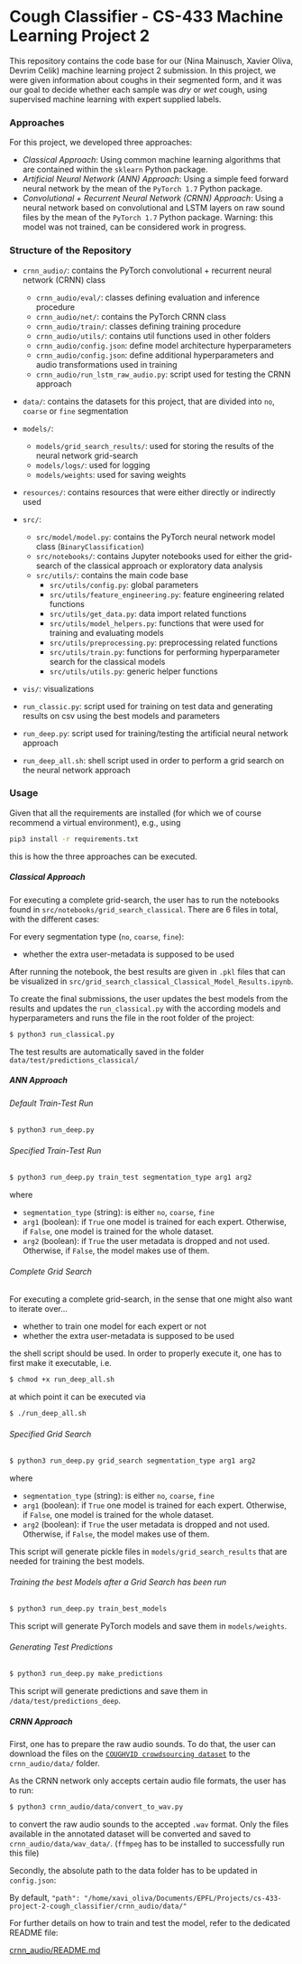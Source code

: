 # Cough Classifier - CS-433 Machine Learning Project 2

This repository contains the code base for our (Nina Mainusch, Xavier Oliva, Devrim Celik) machine learning project 2
submission. In this project, we were given information about coughs in their segmented form, and it was our goal to
decide whether each sample was *dry* or *wet* cough, using supervised machine learning with expert supplied labels.

### Approaches

For this project, we developed three approaches:

* *Classical Approach*: Using common machine learning algorithms that are contained within the `sklearn` Python package.
* *Artificial Neural Network (ANN) Approach*: Using a simple feed forward neural network by the mean of the `PyTorch 1.7` Python package.
* *Convolutional + Recurrent Neural Network (CRNN) Approach*: Using a neural network based on convolutional and LSTM layers on raw sound files by the mean of
  the `PyTorch 1.7` Python package. Warning: this model was not trained, can be considered work in progress.

### Structure of the Repository

* `crnn_audio/`: contains the PyTorch convolutional + recurrent neural network (CRNN) class
    * `crnn_audio/eval/`: classes defining evaluation and inference procedure
    * `crnn_audio/net/`: contains the PyTorch CRNN class
    * `crnn_audio/train/`: classes defining training procedure
    * `crnn_audio/utils/`: contains util functions used in other folders
    * `crnn_audio/config.json`: define model architecture hyperparameters
    * `crnn_audio/config.json`: define additional hyperparameters and audio transformations used in training
    * `crnn_audio/run_lstm_raw_audio.py`: script used for testing the CRNN approach

* `data/`: contains the datasets for this project, that are divided into `no`, `coarse` or `fine` segmentation
* `models/`:
    * `models/grid_search_results/`: used for storing the results of the neural network grid-search
    * `models/logs/`: used for logging
    * `models/weights`: used for saving weights
* `resources/`: contains resources that were either directly or indirectly used
* `src/`:
    * `src/model/model.py`: contains the PyTorch neural network model class (`BinaryClassification`)
    * `src/notebooks/`: contains Jupyter notebooks used for either the grid-search of the classical approach or
      exploratory data analysis
    * `src/utils/`: contains the main code base
        * `src/utils/config.py`: global parameters
        * `src/utils/feature_engineering.py`: feature engineering related functions
        * `src/utils/get_data.py`: data import related functions
        * `src/utils/model_helpers.py`: functions that were used for training and evaluating models
        * `src/utils/preprocessing.py`: preprocessing related functions
        * `src/utils/train.py`: functions for performing hyperparameter search for the classical models
        * `src/utils/utils.py`: generic helper functions
* `vis/`: visualizations
* `run_classic.py`: script used for training on test data and generating results on csv using the best models and parameters
* `run_deep.py`: script used for training/testing the artificial neural network approach
* `run_deep_all.sh`: shell script used in order to perform a grid search on the neural network approach

### Usage

Given that all the requirements are installed (for which we of course recommend a virtual environment), e.g., using

```bash
pip3 install -r requirements.txt
```

this is how the three approaches can be executed.

##### Classical Approach
For executing a complete grid-search, the user has to run the notebooks found in `src/notebooks/grid_search_classical`.
There are 6 files in total, with the different cases:

For every segmentation type (`no`, `coarse`, `fine`):
* whether the extra user-metadata is supposed to be used

After running the notebook, the best results are given in `.pkl` files that can be visualized in `src/grid_search_classical_Classical_Model_Results.ipynb`.

To create the final submissions, the user updates the best models from the results and updates the `run_classical.py` with the according models and hyperparameters and runs the file in the root folder of the project:

```bash
$ python3 run_classical.py
```

The test results are automatically saved in the folder `data/test/predictions_classical/`

##### ANN Approach

###### Default Train-Test Run
```bash
$ python3 run_deep.py
```

###### Specified Train-Test Run
```bash
$ python3 run_deep.py train_test segmentation_type arg1 arg2
```

where

* `segmentation_type` (string): is either `no`, `coarse`, `fine`
* `arg1` (boolean): if `True` one model is trained for each expert. Otherwise, if `False`, one model is trained for the
  whole dataset.
* `arg2` (boolean): if `True` the user metadata is dropped and not used. Otherwise, if `False`, the model makes use of
  them.

###### Complete Grid Search
For executing a complete grid-search, in the sense that one might also want to iterate over...

* whether to train one model for each expert or not
* whether the extra user-metadata is supposed to be used

the shell script should be used. In order to properly execute it, one has to first make it executable, i.e.

```bash
$ chmod +x run_deep_all.sh
```

at which point it can be executed via

```bash
$ ./run_deep_all.sh
```

###### Specified Grid Search
```bash
$ python3 run_deep.py grid_search segmentation_type arg1 arg2
```

where

* `segmentation_type` (string): is either `no`, `coarse`, `fine`
* `arg1` (boolean): if `True` one model is trained for each expert. Otherwise, if `False`, one model is trained for the
  whole dataset.
* `arg2` (boolean): if `True` the user metadata is dropped and not used. Otherwise, if `False`, the model makes use of
  them.

This script will generate pickle files in `models/grid_search_results` that are needed for training the best models.

###### Training the best Models after a Grid Search has been run
```bash
$ python3 run_deep.py train_best_models
```

This script will generate PyTorch models and save them in `models/weights`.

###### Generating Test Predictions
```bash
$ python3 run_deep.py make_predictions
```

This script will generate predictions and save them in `/data/test/predictions_deep`.


##### CRNN Approach

First, one has to prepare the raw audio sounds. To do that, the user can download the files on the [`COUGHVID crowdsourcing dataset`](https://zenodo.org/record/4048312#.X4laBNAzY2w) to the `crnn_audio/data/` folder.

As the CRNN network only accepts certain audio file formats, the user has to run:

```bash
$ python3 crnn_audio/data/convert_to_wav.py
```

to convert the raw audio sounds to the accepted `.wav` format. Only the files available in the annotated dataset will be converted and saved to `crnn_audio/data/wav_data/`.
(`ffmpeg` has to be installed to successfully run this file)

Secondly, the absolute path to the data folder has to be updated in `config.json`:

By default,
`"path": "/home/xavi_oliva/Documents/EPFL/Projects/cs-433-project-2-cough_classifier/crnn_audio/data/"`

For further details on how to train and test the model, refer to the dedicated README file:

[crnn_audio/README.md](https://github.com/CS-433/cs-433-project-2-cough_classifier/blob/master/crnn_audio/README.md)
